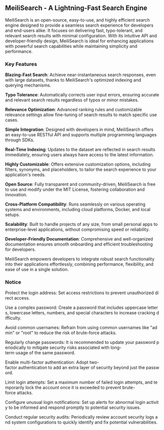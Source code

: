 ## MeiliSearch - A Lightning-Fast Search Engine

MeiliSearch is an open-source, easy-to-use, and highly efficient search engine designed to provide a seamless search experience for developers and end-users alike. It focuses on delivering fast, typo-tolerant, and relevant search results with minimal configuration. With its intuitive API and developer-friendly design, MeiliSearch is ideal for enhancing applications with powerful search capabilities while maintaining simplicity and performance.

### Key Features

**Blazing-Fast Search**: Achieve near-instantaneous search responses, even with large datasets, thanks to MeiliSearch's optimized indexing and querying mechanisms.
  
**Typo Tolerance**: Automatically corrects user input errors, ensuring accurate and relevant search results regardless of typos or minor mistakes.

**Relevance Optimization**: Advanced ranking rules and customizable relevance settings allow fine-tuning of search results to match specific use cases.

**Simple Integration**: Designed with developers in mind, MeiliSearch offers an easy-to-use RESTful API and supports multiple programming languages through SDKs.

**Real-Time Indexing**: Updates to the dataset are reflected in search results immediately, ensuring users always have access to the latest information.

**Highly Customizable**: Offers extensive customization options, including filters, synonyms, and placeholders, to tailor the search experience to your application's needs.

**Open Source**: Fully transparent and community-driven, MeiliSearch is free to use and modify under the MIT License, fostering collaboration and innovation.

**Cross-Platform Compatibility**: Runs seamlessly on various operating systems and environments, including cloud platforms, Docker, and local setups.

**Scalability**: Built to handle projects of any size, from small personal apps to enterprise-level applications, without compromising speed or reliability.

**Developer-Friendly Documentation**: Comprehensive and well-organized documentation ensures smooth onboarding and efficient troubleshooting for developers.

MeiliSearch empowers developers to integrate robust search functionality into their applications effortlessly, combining performance, flexibility, and ease of use in a single solution.

### Notice

Protect the login address: Set access restrictions to prevent unauthorized direct access.
    
Use a complex password: Create a password that includes uppercase letters, lowercase letters, numbers, and special characters to increase cracking difficulty.
    
Avoid common usernames: Refrain from using common usernames like "admin" or "root" to reduce the risk of brute-force attacks.
    
Regularly change passwords: It is recommended to update your password periodically to mitigate security risks associated with long-term usage of the same password.
    
Enable multi-factor authentication: Adopt two-factor authentication to add an extra layer of security beyond just the password.
    
Limit login attempts: Set a maximum number of failed login attempts, and temporarily lock the account once it is exceeded to prevent brute-force attacks.
    
Configure unusual login notifications: Set up alerts for abnormal login activity to be informed and respond promptly to potential security issues.
    
Conduct regular security audits: Periodically review account security logs and system configurations to quickly identify and fix potential vulnerabilities.
        